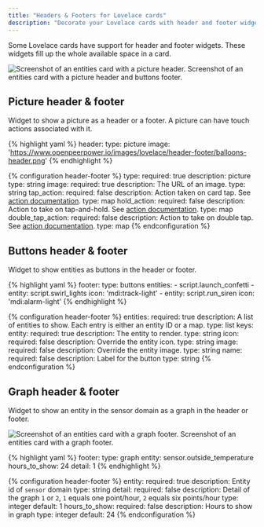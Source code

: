 ```yaml
---
title: "Headers & Footers for Lovelace cards"
description: "Decorate your Lovelace cards with header and footer widgets."
---
```


Some Lovelace cards have support for header and footer widgets. These widgets fill up the whole available space in a card.

<p class='img'><img src='/images/lovelace/header-footer/screenshot-picture-buttons.png' alt="Screenshot of an entities card with a picture header.">
Screenshot of an entities card with a picture header and buttons footer.
</p>

## Picture header & footer

Widget to show a picture as a header or a footer. A picture can have touch actions associated with it.

{% highlight yaml %}
header:
  type: picture
  image: 'https://www.openpeerpower.io/images/lovelace/header-footer/balloons-header.png'
{% endhighlight %}

{% configuration header-footer %}
type:
  required: true
  description: picture
  type: string
image:
  required: true
  description: The URL of an image.
  type: string
tap_action:
  required: false
  description: Action taken on card tap. See [action documentation](/lovelace/actions/#tap-action).
  type: map
hold_action:
  required: false
  description: Action to take on tap-and-hold. See [action documentation](/lovelace/actions/#hold-action).
  type: map
double_tap_action:
  required: false
  description: Action to take on double tap. See [action documentation](/lovelace/actions/#double-tap-action).
  type: map
{% endconfiguration %}

## Buttons header & footer

Widget to show entities as buttons in the header or footer.

{% highlight yaml %}
footer:
  type: buttons
  entities:
    - script.launch_confetti
    - entity: script.swirl_lights
      icon: 'mdi:track-light'
    - entity: script.run_siren
      icon: 'mdi:alarm-light'
{% endhighlight %}

{% configuration header-footer %}
entities:
  required: true
  description: A list of entities to show. Each entry is either an entity ID or a map.
  type: list
  keys:
    entity:
      required: true
      description: The entity to render.
      type: string
    icon:
      required: false
      description: Override the entity icon.
      type: string
    image:
      required: false
      description: Override the entity image.
      type: string
    name:
      required: false
      description: Label for the button
      type: string
{% endconfiguration %}

## Graph header & footer

Widget to show an entity in the sensor domain as a graph in the header or footer.

<p class='img'><img src='/images/lovelace/header-footer/graph.png' alt="Screenshot of an entities card with a graph footer.">
Screenshot of an entities card with a graph footer.
</p>

{% highlight yaml %}
footer:
  type: graph
  entity: sensor.outside_temperature
  hours_to_show: 24
  detail: 1
{% endhighlight %}

{% configuration header-footer %}
entity:
  required: true
  description: Entity id of `sensor` domain
  type: string
detail:
  required: false
  description: Detail of the graph `1` or `2`, `1` equals one point/hour, `2` equals six points/hour
  type: integer
  default: 1
hours_to_show:
  required: false
  description: Hours to show in graph
  type: integer
  default: 24
{% endconfiguration %}
